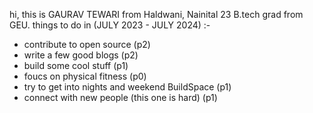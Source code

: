 hi, this is GAURAV TEWARI  from Haldwani, Nainital 
23 B.tech grad from GEU.
things to do in (JULY 2023 - JULY 2024) :- 
- contribute to open source (p2)
- write a few good blogs (p2)
- build some cool stuff (p1)
- foucs on physical fitness (p0)
- try to get into nights and weekend BuildSpace (p1)
- connect with new people (this one is hard) (p1)
  
